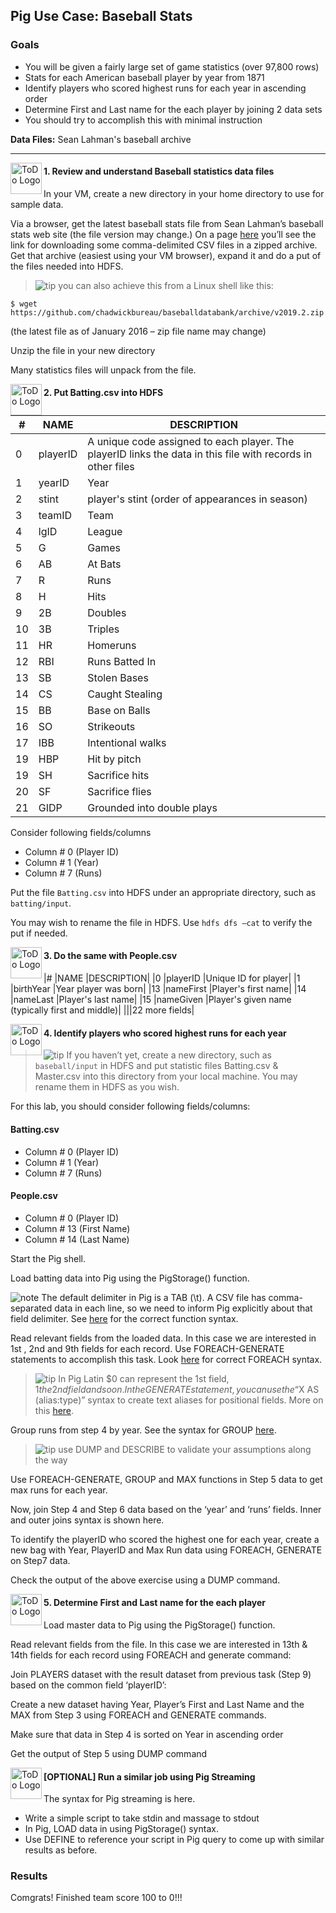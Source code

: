## Pig Use Case: Baseball Stats

### Goals

* You will be given a fairly large set of game statistics (over 97,800 rows)
* Stats for each American baseball player by year from 1871
* Identify players who scored highest runs for each year in ascending order
* Determine First and Last name for the each player by joining 2 data sets
* You should try to accomplish this with minimal instruction

**Data Files:** Sean Lahman's baseball archive

----

<img src="https://user-images.githubusercontent.com/558905/40613898-7a6c70d6-624e-11e8-9178-7bde851ac7bd.png" align="left" width="50" height="50" title="ToDo Logo" />
<h4>1. Review and understand Baseball statistics data files</h4>

In your VM, create a new directory in your home directory to use for sample data.

Via a browser, get the latest baseball stats file from Sean Lahman’s baseball stats web site (the
file version may change.) On a page [here](http://www.seanlahman.com/baseball-archive/statistics) you’ll see
the link for downloading some comma-delimited CSV files in a zipped archive. Get that archive (easiest
using your VM browser), expand it and do a put of the files needed into HDFS.

> ![tip](https://user-images.githubusercontent.com/558905/40528496-37bfadac-5fbf-11e8-8b5a-8bea2634f284.png) you can also achieve this from a Linux shell like this:

```
$ wget https://github.com/chadwickbureau/baseballdatabank/archive/v2019.2.zip
```

(the latest file as of January 2016 – zip file name may change)

Unzip the file in your new directory</h4>
  
Many statistics files will unpack from the file.

<img src="https://user-images.githubusercontent.com/558905/40613898-7a6c70d6-624e-11e8-9178-7bde851ac7bd.png" align="left" width="50" height="50" title="ToDo Logo" />
<h4>2. Put Batting.csv into HDFS</h4>

|# |NAME |DESCRIPTION|
|---|---|---|
|0 |playerID|A unique code assigned to each player. The playerID links the data in this file with records in other files|
|1 |yearID |Year|
|2 |stint |player's stint (order of appearances in season)|
|3 |teamID |Team|
|4 |lgID |League|
|5 |G |Games|
|6 |AB |At Bats|
|7 |R |Runs|
|8 |H |Hits|
|9 |2B |Doubles|
|10 |3B |Triples|
|11 |HR |Homeruns|
|12 |RBI |Runs Batted In|
|13 |SB |Stolen Bases|
|14 |CS |Caught Stealing|
|15 |BB |Base on Balls|
|16 |SO |Strikeouts|
|17 |IBB |Intentional walks|
|19 |HBP |Hit by pitch|
|19 |SH |Sacrifice hits|
|20 |SF |Sacrifice flies|
|21 |GIDP |Grounded into double plays|

Consider following fields/columns</h4>
  
* Column # 0 (Player ID)
* Column # 1 (Year)
* Column # 7 (Runs)

Put the file `Batting.csv` into HDFS under an appropriate directory, such as `batting/input`.

You may wish to rename the file in HDFS. Use `hdfs dfs –cat` to verify the put if needed.

<img src="https://user-images.githubusercontent.com/558905/40613898-7a6c70d6-624e-11e8-9178-7bde851ac7bd.png" align="left" width="50" height="50" title="ToDo Logo" />
<h4>3. Do the same with People.csv</h4>

|# |NAME |DESCRIPTION|
|0 |playerID |Unique ID for player|
|1 |birthYear |Year player was born|
|13 |nameFirst |Player's first name|
|14 |nameLast |Player's last name|
|15 |nameGiven |Player's given name (typically first and middle)|
|||22 more fields|

<img src="https://user-images.githubusercontent.com/558905/40613898-7a6c70d6-624e-11e8-9178-7bde851ac7bd.png" align="left" width="50" height="50" title="ToDo Logo" />
<h4>4. Identify players who scored highest runs for each year</h4>

> ![tip](https://user-images.githubusercontent.com/558905/40528496-37bfadac-5fbf-11e8-8b5a-8bea2634f284.png) If you haven’t yet, create a new directory, such as `baseball/input` in HDFS and put statistic
files Batting.csv & Master.csv into this directory from your local machine. You may rename them in
HDFS as you wish.

For this lab, you should consider following fields/columns:

#### Batting.csv
* Column # 0 (Player ID)
* Column # 1 (Year)
* Column # 7 (Runs)

#### People.csv
* Column # 0 (Player ID)
* Column # 13 (First Name)
* Column # 14 (Last Name)

Start the Pig shell.

Load batting data into Pig using the PigStorage() function.

![note](https://user-images.githubusercontent.com/558905/40528492-37597500-5fbf-11e8-96a1-f4d206df64ab.png) The default delimiter in Pig is a TAB (\t). A CSV file has comma-separated data in each
line, so we need to inform Pig explicitly about that field delimiter. See [here](http://pig.apache.org/docs/r0.16.0/basic.html#load) for the correct
function syntax.

Read relevant fields from the loaded data. In this case we are interested in 1st , 2nd and 9th fields
for each record. Use FOREACH-GENERATE statements to accomplish this task. Look [here](http://pig.apache.org/docs/r0.16.0/basic.html#foreach) for correct
FOREACH syntax.

> ![tip](https://user-images.githubusercontent.com/558905/40528496-37bfadac-5fbf-11e8-8b5a-8bea2634f284.png) In Pig Latin $0 can represent the 1st field, $1 the 2nd field and so on. In the GENERATE
statement, you can use the “$X AS (alias:type)” syntax to create text aliases for positional fields.
More on this [here](http://pig.apache.org/docs/r0.16.0/basic.html#expressions).

Group runs from step 4 by year. See the syntax for GROUP [here](http://pig.apache.org/docs/r0.16.0/basic.html#group).

> ![tip](https://user-images.githubusercontent.com/558905/40528496-37bfadac-5fbf-11e8-8b5a-8bea2634f284.png)  use DUMP and DESCRIBE to validate your assumptions along the way

Use FOREACH-GENERATE, GROUP and MAX functions in Step 5 data to get max runs for
each year.

Now, join Step 4 and Step 6 data based on the ‘year’ and ‘runs’ fields. Inner and outer joins
syntax is shown here.

To identify the playerID who scored the highest one for each year, create a new bag with Year,
PlayerID and Max Run data using FOREACH, GENERATE on Step7 data.

Check the output of the above exercise using a DUMP command.

<img src="https://user-images.githubusercontent.com/558905/40613898-7a6c70d6-624e-11e8-9178-7bde851ac7bd.png" align="left" width="50" height="50" title="ToDo Logo" />
<h4>5. Determine First and Last name for the each player</h4>

Load master data to Pig using the PigStorage() function.

Read relevant fields from the file. In this case we are interested in 13th & 14th fields for each
record using FOREACH and generate command:

Join PLAYERS dataset with the result dataset from previous task (Step 9) based on the common
field ‘playerID’:

Create a new dataset having Year, Player’s First and Last Name and the MAX from Step 3 using
FOREACH and GENERATE commands.

Make sure that data in Step 4 is sorted on Year in ascending order

Get the output of Step 5 using DUMP command

<img src="https://user-images.githubusercontent.com/558905/40613898-7a6c70d6-624e-11e8-9178-7bde851ac7bd.png" align="left" width="50" height="50" title="ToDo Logo" />
<h4>[OPTIONAL] Run a similar job using Pig Streaming</h4>

The syntax for Pig streaming is here.

* Write a simple script to take stdin and massage to stdout
* In Pig, LOAD data in using PigStorage() syntax.
* Use DEFINE to reference your script in Pig query to come up with similar results as before.

### Results

Comgrats! Finished team score 100 to 0!!!

